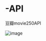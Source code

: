# -API
豆瓣movie250API

![image](https://github.com/OnebugIS/douban-API/blob/master/readImg/list.png)
